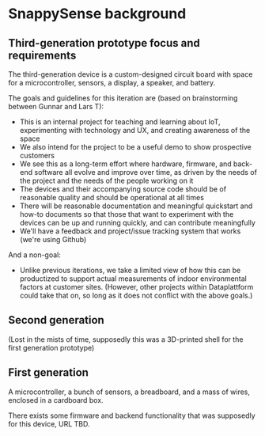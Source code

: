 # SnappySense background

## Third-generation prototype focus and requirements

The third-generation device is a custom-designed circuit board with space for a microcontroller, sensors, a display, a speaker, and battery.

The goals and guidelines for this iteration are (based on brainstorming between Gunnar and Lars T):

* This is an internal project for teaching and learning about IoT, experimenting with technology and UX, and creating awareness of the space
* We also intend for the project to be a useful demo to show prospective customers
* We see this as a long-term effort where hardware, firmware, and back-end software all evolve and improve over time, as driven by the needs of the project and the needs of the people working on it
* The devices and their accompanying source code should be of reasonable quality and should be operational at all times
* There will be reasonable documentation and meaningful quickstart and how-to documents so that those that want to experiment with the devices can be up and running quickly, and can contribute meaningfully
* We'll have a feedback and project/issue tracking system that works (we're using Github)

And a non-goal:

* Unlike previous iterations, we take a limited view of how this can be productized to support actual measurements of indoor environmental factors at customer sites.  (However, other projects within Dataplattform could take that on, so long as it does not conflict with the above goals.)

## Second generation

(Lost in the mists of time, supposedly this was a 3D-printed shell for the first generation prototype)

## First generation

A microcontroller, a bunch of sensors, a breadboard, and a mass of wires, enclosed in a cardboard box.

There exists some firmware and backend functionality that was supposedly for this device, URL TBD.